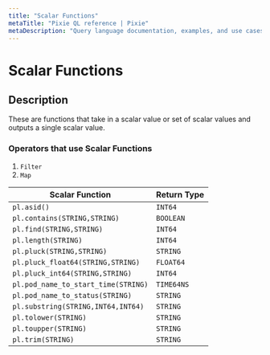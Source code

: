 ```yaml
---
title: "Scalar Functions"
metaTitle: "Pixie QL reference | Pixie"
metaDescription: "Query language documentation, examples, and use cases."
---
```


# Scalar Functions

## Description

These are functions that take in a scalar value or set of scalar values and outputs a single scalar value.

### Operators that use Scalar Functions
1. `Filter`
2. `Map`

| Scalar Function                     | Return Type |
| ----------------------------------- | ----------- |
| `pl.asid()`                         | `INT64`     |
| `pl.contains(STRING,STRING)`        | `BOOLEAN`   |
| `pl.find(STRING,STRING)`            | `INT64`     |
| `pl.length(STRING)`                 | `INT64`     |
| `pl.pluck(STRING,STRING)`           | `STRING`    |
| `pl.pluck_float64(STRING,STRING)`   | `FLOAT64`   |
| `pl.pluck_int64(STRING,STRING)`     | `INT64`     |
| `pl.pod_name_to_start_time(STRING)` | `TIME64NS`  |
| `pl.pod_name_to_status(STRING)`     | `STRING`    |
| `pl.substring(STRING,INT64,INT64)`  | `STRING`    |
| `pl.tolower(STRING)`                | `STRING`    |
| `pl.toupper(STRING)`                | `STRING`    |
| `pl.trim(STRING)`                   | `STRING`    |